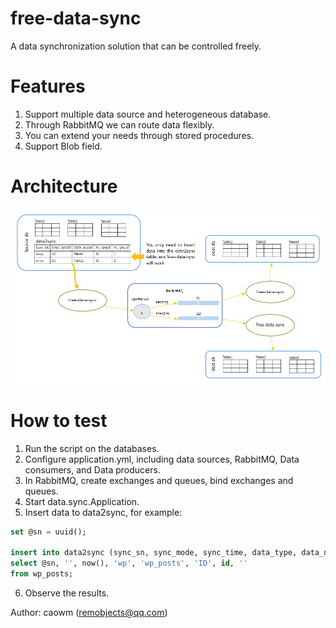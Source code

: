 # free-data-sync
A data synchronization solution that can be controlled freely.

# Features
1. Support multiple data source and heterogeneous database.
2. Through RabbitMQ we can route data flexibly.
3. You can extend your needs through stored procedures.
4. Support Blob field.

# Architecture

![design diagram](https://github.com/caowm/free-data-sync/blob/master/doc/data-sync-design.png)

# How to test
1. Run the script on the databases.
2. Configure application.yml, including data sources, RabbitMQ, Data consumers, and Data producers.
3. In RabbitMQ, create exchanges and queues, bind exchanges and queues.
4. Start data.sync.Application.
5. Insert data to data2sync, for example:
````sql
set @sn = uuid();

insert into data2sync (sync_sn, sync_mode, sync_time, data_type, data_name, pk_name, pk_value, source)
select @sn, '', now(), 'wp', 'wp_posts', 'ID', id, ''
from wp_posts;
````
6. Observe the results.

Author: caowm (remobjects@qq.com)







